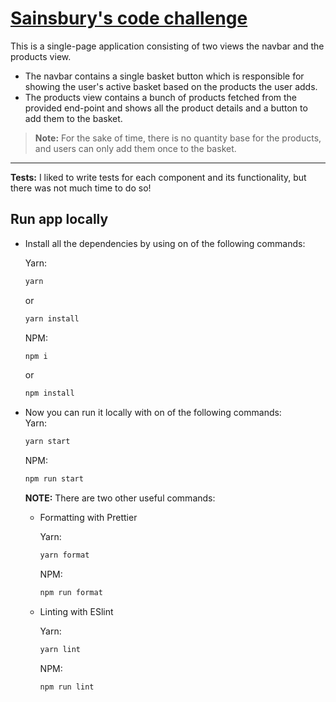 # [Sainsbury's code challenge](https://jsainsburyplc.github.io/front-end-test/)

This is a single-page application consisting of two views the navbar and the
products view.

- The navbar contains a single basket button which is responsible for showing
  the user's active basket based on the products the user adds.
- The products view contains a bunch of products fetched from the provided
  end-point and shows all the product details and a button to add them to the
  basket.

> **Note:** For the sake of time, there is no quantity base for the products,
> and users can only add them once to the basket.

---

**Tests:** I liked to write tests for each component and its functionality, but
there was not much time to do so!

## Run app locally

- Install all the dependencies by using on of the following commands:

  Yarn:

  ```bash
  yarn
  ```

  or

  ```bash
  yarn install
  ```

  NPM:

  ```bash
  npm i
  ```

  or

  ```bash
  npm install
  ```

- Now you can run it locally with on of the following commands:\
  Yarn:

  ```bash
  yarn start
  ```

  NPM:

  ```bash
  npm run start
  ```

  **NOTE:** There are two other useful commands:

  - Formatting with Prettier

    Yarn:

    ```bash
    yarn format
    ```

    NPM:

    ```bash
    npm run format
    ```

  - Linting with ESlint

    Yarn:

    ```bash
    yarn lint
    ```

    NPM:

    ```bash
    npm run lint
    ```
